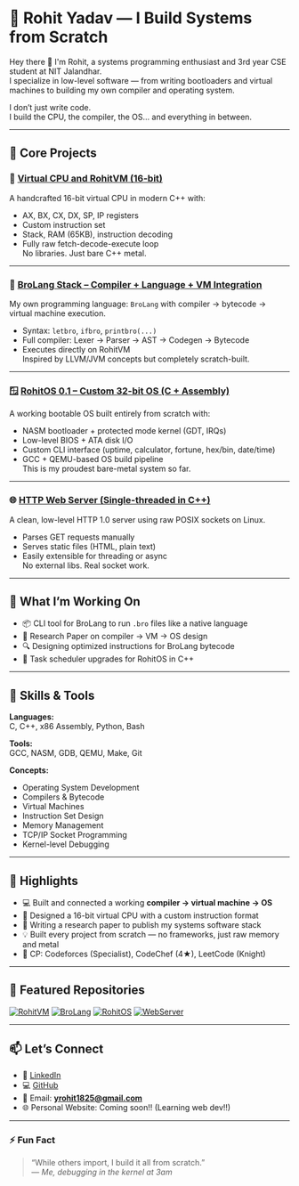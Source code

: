 # 🚀 Rohit Yadav — I Build Systems from Scratch

Hey there 👋 I'm Rohit, a systems programming enthusiast and 3rd year CSE student at NIT Jalandhar.  
I specialize in low-level software — from writing bootloaders and virtual machines to building my own compiler and operating system.  

I don’t just write code.  
I build the CPU, the compiler, the OS… and everything in between.

---

## 🔧 Core Projects

### 🧵 [Virtual CPU and RohitVM (16-bit)](https://github.com/YADAV1825/Virtual-CPU-and-VM-RohitVM)
A handcrafted 16-bit virtual CPU in modern C++ with:  
- AX, BX, CX, DX, SP, IP registers  
- Custom instruction set  
- Stack, RAM (65KB), instruction decoding  
- Fully raw fetch-decode-execute loop  
No libraries. Just bare C++ metal.

---

### 🧠 [BroLang Stack – Compiler + Language + VM Integration](https://github.com/YADAV1825/BroLang-Stack)
My own programming language: `BroLang` with compiler → bytecode → virtual machine execution.  
- Syntax: `letbro`, `ifbro`, `printbro(...)`  
- Full compiler: Lexer → Parser → AST → Codegen → Bytecode  
- Executes directly on RohitVM  
Inspired by LLVM/JVM concepts but completely scratch-built.

---

### 🪟 [RohitOS 0.1 – Custom 32-bit OS (C + Assembly)](https://github.com/YADAV1825/RohitOS-0.1)
A working bootable OS built entirely from scratch with:  
- NASM bootloader + protected mode kernel (GDT, IRQs)  
- Low-level BIOS + ATA disk I/O  
- Custom CLI interface (uptime, calculator, fortune, hex/bin, date/time)  
- GCC + QEMU-based OS build pipeline  
This is my proudest bare-metal system so far.

---

### 🌐 [HTTP Web Server (Single-threaded in C++)](https://github.com/YADAV1825/CPP-Http-web-server-Single-thread-for-Linux)
A clean, low-level HTTP 1.0 server using raw POSIX sockets on Linux.  
- Parses GET requests manually  
- Serves static files (HTML, plain text)  
- Easily extensible for threading or async  
No external libs. Real socket work.

---

## 🌱 What I’m Working On

- 📦 CLI tool for BroLang to run `.bro` files like a native language  
- 🧾 Research Paper on compiler → VM → OS design  
- 🔍 Designing optimized instructions for BroLang bytecode  
- 🔨 Task scheduler upgrades for RohitOS in C++

---

## 🧠 Skills & Tools

**Languages:**  
C, C++, x86 Assembly, Python, Bash  

**Tools:**  
GCC, NASM, GDB, QEMU, Make, Git  

**Concepts:**  
- Operating System Development  
- Compilers & Bytecode  
- Virtual Machines  
- Instruction Set Design  
- Memory Management  
- TCP/IP Socket Programming  
- Kernel-level Debugging

---

## 📜 Highlights

- 💻 Built and connected a working **compiler → virtual machine → OS**  
- 🧵 Designed a 16-bit virtual CPU with a custom instruction format  
- 📄 Writing a research paper to publish my systems software stack  
- 💡 Built every project from scratch — no frameworks, just raw memory and metal  
- 🧪 CP: Codeforces (Specialist), CodeChef (4★), LeetCode (Knight)

---

## 📌 Featured Repositories

[![RohitVM](https://github-readme-stats.vercel.app/api/pin/?username=YADAV1825&repo=Virtual-CPU-and-VM-RohitVM)](https://github.com/YADAV1825/Virtual-CPU-and-VM-RohitVM)
[![BroLang](https://github-readme-stats.vercel.app/api/pin/?username=YADAV1825&repo=BroLang-Stack)](https://github.com/YADAV1825/BroLang-Stack)
[![RohitOS](https://github-readme-stats.vercel.app/api/pin/?username=YADAV1825&repo=RohitOS-0.1)](https://github.com/YADAV1825/RohitOS-0.1)
[![WebServer](https://github-readme-stats.vercel.app/api/pin/?username=YADAV1825&repo=CPP-Http-web-server-Single-thread-for-Linux)](https://github.com/YADAV1825/CPP-Http-web-server-Single-thread-for-Linux)

---

## 📫 Let’s Connect

- 🔗 [LinkedIn](https://www.linkedin.com/in/rohit-yadav-25535b256/)  
- 💻 [GitHub](https://github.com/YADAV1825)  
- 📧 Email: **yrohit1825@gmail.com**  
- 🌐 Personal Website: Coming soon!! (Learning web dev!!)

---

### ⚡ Fun Fact

> “While others import, I build it all from scratch.”  
— *Me, debugging in the kernel at 3am*
